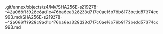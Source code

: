 .git/annex/objects/z4/MV/SHA256E-s219278--42a066ff3928c8ad1c476ba6ea328233d717c0ae16b76b8173bedd57374cc993.md/SHA256E-s219278--42a066ff3928c8ad1c476ba6ea328233d717c0ae16b76b8173bedd57374cc993.md